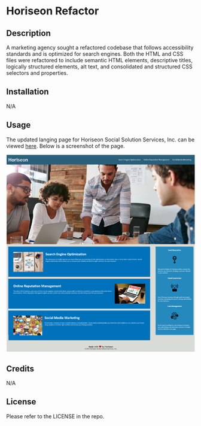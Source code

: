 # Horiseon Refactor

## Description

A marketing agency sought a refactored codebase that follows accessibility standards and is optimized for search engines. Both the HTML and CSS files were refactored to include semantic HTML elements, descriptive titles, logically structured elements, alt text, and consolidated and structured CSS selectors and properties.


## Installation

N/A

## Usage

The updated langing page for Horiseon Social Solution Services, Inc. can be viewed [here](https://savannah-shifflet.github.io/horiseon-refactor/). Below is a screenshot of the page.

 ![screenshot of Horiseon landing page](assets/images/screencapture-savannah-shifflet-horiseon-refactor.png)

## Credits

N/A

## License

Please refer to the LICENSE in the repo.


